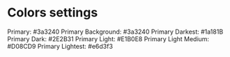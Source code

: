 # Colors settings

Primary: #3a3240
Primary Background: #3a3240
Primary Darkest: #1a181B
Primary Dark: #2E2B31
Primary Light: #E1B0E8
Primary Light Medium: #D08CD9
Primary Lightest: #e6d3f3